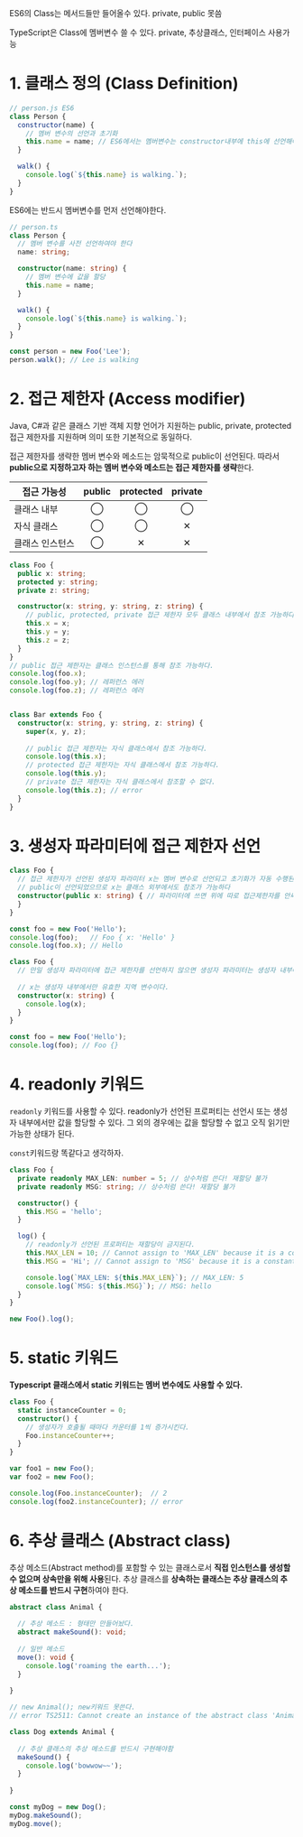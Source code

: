 ES6의 Class는 메서드들만 들어올수 있다. private, public 못씀

TypeScript은 Class에 멤버변수 쓸 수 있다. private, 추상클래스, 인터페이스 사용가능



# 1. 클래스 정의 (Class Definition)

```js
// person.js ES6
class Person {
  constructor(name) {
    // 멤버 변수의 선언과 초기화
    this.name = name; // ES6에서는 멤버변수는 constructor내부에 this에 선언해야해서 모든 멤버변수가 public하게 된다.
  }

  walk() {
    console.log(`${this.name} is walking.`);
  }
}
```



ES6에는 반드시 멤버변수를 먼저 선언해야한다.

```typescript
// person.ts
class Person {
  // 멤버 변수를 사전 선언하여야 한다
  name: string; 

  constructor(name: string) {
    // 멤버 변수에 값을 할당
    this.name = name;
  }

  walk() {
    console.log(`${this.name} is walking.`);
  }
}

const person = new Foo('Lee');
person.walk(); // Lee is walking
```



# 2. 접근 제한자 (Access modifier)

Java, C#과 같은 클래스 기반 객체 지향 언어가 지원하는 public, private, protected 접근 제한자를 지원하며 의미 또한 기본적으로 동일하다.

 접근 제한자를 생략한 멤버 변수와 메소드는 암묵적으로 public이 선언된다. 따라서 **public으로 지정하고자 하는 멤버 변수와 메소드는 접근 제한자를 생략**한다.

| 접근 가능성     | public | protected | private |
| --------------- | :----: | :-------: | :-----: |
| 클래스 내부     |   ◯    |     ◯     |    ◯    |
| 자식 클래스     |   ◯    |     ◯     |    ✕    |
| 클래스 인스턴스 |   ◯    |     ✕     |    ✕    |

```typescript
class Foo {
  public x: string;
  protected y: string;
  private z: string;

  constructor(x: string, y: string, z: string) {
    // public, protected, private 접근 제한자 모두 클래스 내부에서 참조 가능하다.
    this.x = x;
    this.y = y;
    this.z = z;
  }
}
// public 접근 제한자는 클래스 인스턴스를 통해 참조 가능하다.
console.log(foo.x);
console.log(foo.y); // 레퍼런스 에러
console.log(foo.z); // 레퍼런스 에러


class Bar extends Foo {
  constructor(x: string, y: string, z: string) {
    super(x, y, z);
      
    // public 접근 제한자는 자식 클래스에서 참조 가능하다.
    console.log(this.x);
    // protected 접근 제한자는 자식 클래스에서 참조 가능하다.
    console.log(this.y);
    // private 접근 제한자는 자식 클래스에서 참조할 수 없다.
    console.log(this.z); // error 
  }
}
```



# 3. 생성자 파라미터에 접근 제한자 선언

```typescript
class Foo {
  // 접근 제한자가 선언된 생성자 파라미터 x는 멤버 변수로 선언되고 초기화가 자동 수행된다
  // public이 선언되었으므로 x는 클래스 외부에서도 참조가 가능하다
  constructor(public x: string) { // 파라미터에 쓰면 위에 따로 접근제한자를 안써줘도 된다.
  }    
}

const foo = new Foo('Hello');
console.log(foo);   // Foo { x: 'Hello' }
console.log(foo.x); // Hello
```



```typescript
class Foo {
  // 만일 생성자 파라미터에 접근 제한자를 선언하지 않으면 생성자 파라미터는 생성자 내부에서만 유효한 지역 변수가 되어 생성자 외부에서 참조가 불가능하게 된다.
    
  // x는 생성자 내부에서만 유효한 지역 변수이다.
  constructor(x: string) {
    console.log(x);
  }
}

const foo = new Foo('Hello');
console.log(foo); // Foo {}
```



# 4. readonly 키워드

`readonly` 키워드를 사용할 수 있다. readonly가 선언된 프로퍼티는 선언시 또는 생성자 내부에서만 값을 할당할 수 있다. 그 외의 경우에는 값을 할당할 수 없고 오직 읽기만 가능한 상태가 된다.

`const`키워드랑 똑같다고 생각하자.

```typescript
class Foo {
  private readonly MAX_LEN: number = 5; // 상수처럼 쓴다! 재할당 불가
  private readonly MSG: string; // 상수처럼 쓴다! 재할당 불가

  constructor() {
    this.MSG = 'hello';
  }

  log() {
    // readonly가 선언된 프로퍼티는 재할당이 금지된다.
    this.MAX_LEN = 10; // Cannot assign to 'MAX_LEN' because it is a constant or a read-only property.
    this.MSG = 'Hi'; // Cannot assign to 'MSG' because it is a constant or a read-only property.

    console.log(`MAX_LEN: ${this.MAX_LEN}`); // MAX_LEN: 5
    console.log(`MSG: ${this.MSG}`); // MSG: hello
  }
}

new Foo().log();
```



# 5. static 키워드

**Typescript 클래스에서 static 키워드는 멤버 변수에도 사용할 수 있다.**

```typescript
class Foo {
  static instanceCounter = 0;
  constructor() {
    // 생성자가 호출될 때마다 카운터를 1씩 증가시킨다.
    Foo.instanceCounter++;
  }
}

var foo1 = new Foo();
var foo2 = new Foo();

console.log(Foo.instanceCounter);  // 2
console.log(foo2.instanceCounter); // error
```



# 6. 추상 클래스 (Abstract class)

추상 메소드(Abstract method)를 포함할 수 있는 클래스로서 **직접 인스턴스를 생성할 수 없으며 상속만을 위해 사용**된다. 추상 클래스를 **상속하는 클래스는 추상 클래스의 추상 메소드를 반드시 구현**하여야 한다.



```typescript
abstract class Animal {
    
  // 추상 메소드 : 형태만 만들어놨다.
  abstract makeSound(): void;
    
  // 일반 메소드
  move(): void {
    console.log('roaming the earth...');
  }
    
}

// new Animal(); new키워드 못쓴다.
// error TS2511: Cannot create an instance of the abstract class 'Animal'.

class Dog extends Animal {
    
  // 추상 클래스의 추상 메소드를 반드시 구현해야함
  makeSound() {
    console.log('bowwow~~');
  }
    
}

const myDog = new Dog();
myDog.makeSound();
myDog.move();
```

